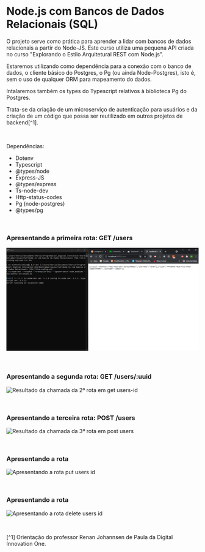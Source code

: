 # Node.js com Bancos de Dados Relacionais (SQL)

O projeto serve como prática para aprender a lidar com bancos de dados relacionais a partir do Node-JS. Este curso utiliza uma pequena API criada no curso "Explorando o Estilo Arquitetural REST com Node.js". 

Estaremos utilizando como dependência para a conexão com o banco de dados, o cliente básico do Postgres, o Pg (ou ainda Node-Postgres), isto é, sem o uso de qualquer ORM para mapeamento do dados. 

Intalaremos também os types do Typescript relativos à biblioteca Pg do Postgres.

Trata-se da criação de um microserviço de autenticação para usuários e da criação de um código que possa ser reutilizado em outros projetos de backend[^1].





<br />

Dependências:

- Dotenv
- Typescript
- @types/node
- Express-JS
- @types/express
- Ts-node-dev
- Http-status-codes
- Pg (node-postgres)
- @types/pg





<br />

### Apresentando a primeira rota: GET /users 
![Resultado da chamada da 1ª rota em get users](/public/images/rota-get-users.png)



<br />

### Apresentando a segunda rota: GET /users/:uuid
![Resultado da chamada da 2ª rota em get users-id](/public/images/)



<br />

### Apresentando a terceira rota: POST /users
![Resultado da chamada da 3ª rota em post users](/public/images/)


<br />

### Apresentando a rota 
![Apresentando a rota put users id](/public/images/)


<br />

### Apresentando a rota 
![Apresentando a rota delete users id](/public/images/)



<br />

[^1] Orientação do professor Renan Johannsen de Paula da Digital Innovation One.








